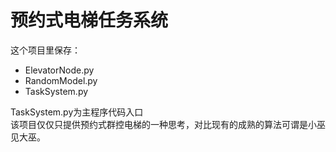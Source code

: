 # 预约式电梯任务系统 
这个项目里保存：
- ElevatorNode.py
- RandomModel.py
- TaskSystem.py  

TaskSystem.py为主程序代码入口  
该项目仅仅只提供预约式群控电梯的一种思考，对比现有的成熟的算法可谓是小巫见大巫。
